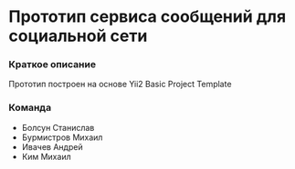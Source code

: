 # Прототип сервиса сообщений для социальной сети
### Краткое описание
Прототип построен на основе Yii2 Basic Project Template
### Команда
- Болсун Станислав
- Бурмистров Михаил
- Ивачев Андрей
- Ким Михаил
